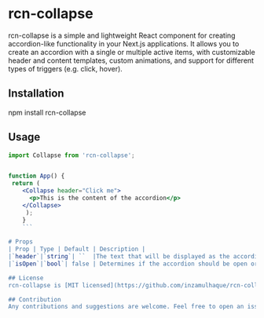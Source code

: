 #  rcn-collapse

rcn-collapse is a simple and lightweight React component for creating accordion-like functionality in your Next.js applications. It allows you to create an accordion with a single or multiple active items, with customizable header and content templates, custom animations, and support for different types of triggers (e.g. click, hover).


## Installation
npm install rcn-collapse

## Usage
```jsx
import Collapse from 'rcn-collapse';


function App() {  
 return (
    <Collapse header="Click me">
      <p>This is the content of the accordion</p>
    </Collapse>  
     ); 
    }
    ```
    
# Props
| Prop | Type | Default | Description |
|`header`|`string`| ``  |The text that will be displayed as the accordion header|
|`isOpen`|`bool`| false | Determines if the accordion should be open or closed on initial render |

## License
rcn-collapse is [MIT licensed](https://github.com/inzamulhaque/rcn-collapse/)

## Contribution
Any contributions and suggestions are welcome. Feel free to open an issue or a pull request.

